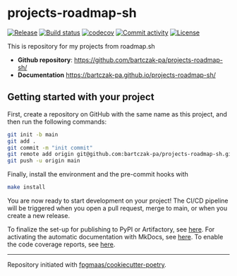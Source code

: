 # projects-roadmap-sh

[![Release](https://img.shields.io/github/v/release/bartczak-pa/projects-roadmap-sh)](https://img.shields.io/github/v/release/bartczak-pa/projects-roadmap-sh)
[![Build status](https://img.shields.io/github/actions/workflow/status/bartczak-pa/projects-roadmap-sh/main.yml?branch=main)](https://github.com/bartczak-pa/projects-roadmap-sh/actions/workflows/main.yml?query=branch%3Amain)
[![codecov](https://codecov.io/gh/bartczak-pa/projects-roadmap-sh/branch/main/graph/badge.svg)](https://codecov.io/gh/bartczak-pa/projects-roadmap-sh)
[![Commit activity](https://img.shields.io/github/commit-activity/m/bartczak-pa/projects-roadmap-sh)](https://img.shields.io/github/commit-activity/m/bartczak-pa/projects-roadmap-sh)
[![License](https://img.shields.io/github/license/bartczak-pa/projects-roadmap-sh)](https://img.shields.io/github/license/bartczak-pa/projects-roadmap-sh)

This is repository for my projects from roadmap.sh

- **Github repository**: <https://github.com/bartczak-pa/projects-roadmap-sh/>
- **Documentation** <https://bartczak-pa.github.io/projects-roadmap-sh/>

## Getting started with your project

First, create a repository on GitHub with the same name as this project, and then run the following commands:

```bash
git init -b main
git add .
git commit -m "init commit"
git remote add origin git@github.com:bartczak-pa/projects-roadmap-sh.git
git push -u origin main
```

Finally, install the environment and the pre-commit hooks with

```bash
make install
```

You are now ready to start development on your project!
The CI/CD pipeline will be triggered when you open a pull request, merge to main, or when you create a new release.

To finalize the set-up for publishing to PyPI or Artifactory, see [here](https://fpgmaas.github.io/cookiecutter-poetry/features/publishing/#set-up-for-pypi).
For activating the automatic documentation with MkDocs, see [here](https://fpgmaas.github.io/cookiecutter-poetry/features/mkdocs/#enabling-the-documentation-on-github).
To enable the code coverage reports, see [here](https://fpgmaas.github.io/cookiecutter-poetry/features/codecov/).

---

Repository initiated with [fpgmaas/cookiecutter-poetry](https://github.com/fpgmaas/cookiecutter-poetry).
